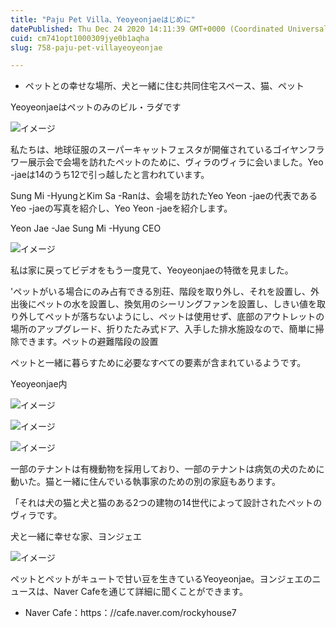 ```yaml
---
title: "Paju Pet Villa、Yeoyeonjaeはじめに"
datePublished: Thu Dec 24 2020 14:11:39 GMT+0000 (Coordinated Universal Time)
cuid: cm741opt1000309jye0b1aqha
slug: 758-paju-pet-villayeoyeonjae

---
```



- ペットとの幸せな場所、犬と一緒に住む共同住宅スペース、猫、ペット

Yeoyeonjaeはペットのみのビル・ラダです

![イメージ](https://cdn.hashnode.com/res/hashnode/image/upload/v1739493769962/ff27fcda-ebaf-40fa-9f97-28b6553b71ae.jpeg)

私たちは、地球征服のスーパーキャットフェスタが開催されているゴイヤンフラワー展示会で会場を訪れたペットのために、ヴィラのヴィラに会いました。Yeo -jaeは14のうち12で引っ越したと言われています。

Sung Mi -HyungとKim Sa -Ranは、会場を訪れたYeo Yeon -jaeの代表であるYeo -jaeの写真を紹介し、Yeo Yeon -jaeを紹介します。

Yeon Jae -Jae Sung Mi -Hyung CEO

![イメージ](https://cdn.hashnode.com/res/hashnode/image/upload/v1739493772633/66b108ff-a971-48e0-8890-0deb7c1d56d4.jpeg)

私は家に戻ってビデオをもう一度見て、Yeoyeonjaeの特徴を見ました。

'ペットがいる場合にのみ占有できる別荘、階段を取り外し、それを設置し、外出後にペットの水を設置し、換気用のシーリングファンを設置し、しきい値を取り外してペットが落ちないようにし、ペットは使用せず、底部のアウトレットの場所のアップグレード、折りたたみ式ドア、入手した排水施設なので、簡単に掃除できます。ペットの避難階段の設置

ペットと一緒に暮らすために必要なすべての要素が含まれているようです。

Yeoyeonjae内

![イメージ](https://cdn.hashnode.com/res/hashnode/image/upload/v1739493774954/bab8af9d-d9b7-4786-bb5e-70afd8b2e37a.jpeg)

![イメージ](https://cdn.hashnode.com/res/hashnode/image/upload/v1739493777175/31dbab3c-257b-4ed0-b7e9-31faaf429a68.jpeg)

![イメージ](https://cdn.hashnode.com/res/hashnode/image/upload/v1739493779272/e64409cf-0fba-4adc-9f34-142b71fec51a.jpeg)

一部のテナントは有機動物を採用しており、一部のテナントは病気の犬のために動いた。猫と一緒に住んでいる執事家のための別の家庭もあります。

「それは犬の猫と犬と猫のある2つの建物の14世代によって設計されたペットのヴィラです。

犬と一緒に幸せな家、ヨンジェエ

![イメージ](https://cdn.hashnode.com/res/hashnode/image/upload/v1739493781956/a23a2c3a-e07e-4cc3-b04c-b8bd8ef2182f.jpeg)

ペットとペットがキュートで甘い豆を生きているYeoyeonjae。ヨンジェエのニュースは、Naver Cafeを通じて詳細に聞くことができます。

- Naver Cafe：https：//cafe.naver.com/rockyhouse7